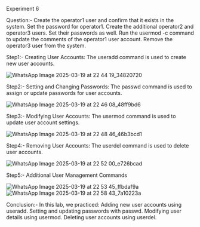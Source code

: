 Experiment 6

Question:- Create the operator1 user and confirm that it exists in the system. Set the password for operator1. 
Create the additional operator2 and operator3 users. Set their passwords as well. Run the usermod -c command to update the comments of the operator1 user account. 
Remove the operator3 user from the system.

Step1:- Creating User Accounts: The useradd command is used to create new user accounts.

![WhatsApp Image 2025-03-19 at 22 44 19_34820720](https://github.com/user-attachments/assets/8d821f57-44a6-42b1-9a33-c0da4651fe1a)

Step2:- Setting and Changing Passwords: The passwd command is used to assign or update passwords for user accounts.

![WhatsApp Image 2025-03-19 at 22 46 08_48ff9bd6](https://github.com/user-attachments/assets/7a48000c-2dd5-463a-a64d-1e2807746b2b)

Step3:- Modifying User Accounts: The usermod command is used to update user account settings.

![WhatsApp Image 2025-03-19 at 22 48 46_46b3bcd1](https://github.com/user-attachments/assets/32b79021-9a37-427e-8a2e-5d5422116c5d)

Step4:- Removing User Accounts: The userdel command is used to delete user accounts.

![WhatsApp Image 2025-03-19 at 22 52 00_e726bcad](https://github.com/user-attachments/assets/83417603-4a19-4db8-9ef3-9bbeb30ae0bd)

Step5:- Additional User Management Commands

![WhatsApp Image 2025-03-19 at 22 53 45_ffbdaf9a](https://github.com/user-attachments/assets/5f8a4fb1-2596-43d0-a24e-71cdfb40351a)
![WhatsApp Image 2025-03-19 at 22 58 43_7a10223a](https://github.com/user-attachments/assets/6fa0efab-df5a-47df-8760-f4ce3efe3617)

Conclusion:- In this lab, we practiced:
Adding new user accounts using useradd.
Setting and updating passwords with passwd.
Modifying user details using usermod.
Deleting user accounts using userdel.
